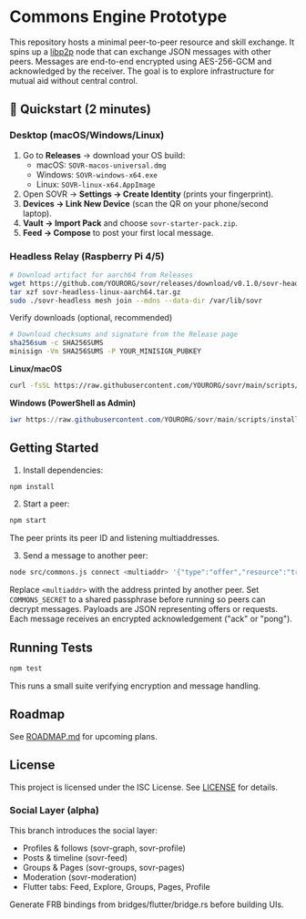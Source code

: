 # Commons Engine Prototype

This repository hosts a minimal peer-to-peer resource and skill exchange. It spins up a [libp2p](https://libp2p.io/) node that can exchange JSON messages with other peers. Messages are end-to-end encrypted using AES-256-GCM and acknowledged by the receiver. The goal is to explore infrastructure for mutual aid without central control.

## 🚀 Quickstart (2 minutes)

### Desktop (macOS/Windows/Linux)
1) Go to **Releases** → download your OS build:
   - macOS: `SOVR-macos-universal.dmg`
   - Windows: `SOVR-windows-x64.exe`
   - Linux: `SOVR-linux-x64.AppImage`
2) Open SOVR → **Settings → Create Identity** (prints your fingerprint).
3) **Devices → Link New Device** (scan the QR on your phone/second laptop).
4) **Vault → Import Pack** and choose `sovr-starter-pack.zip`.
5) **Feed → Compose** to post your first local message.

### Headless Relay (Raspberry Pi 4/5)
```bash
# Download artifact for aarch64 from Releases
wget https://github.com/YOURORG/sovr/releases/download/v0.1.0/sovr-headless-linux-aarch64.tar.gz
tar xzf sovr-headless-linux-aarch64.tar.gz
sudo ./sovr-headless mesh join --mdns --data-dir /var/lib/sovr
```

Verify downloads (optional, recommended)
```bash
# Download checksums and signature from the Release page
sha256sum -c SHA256SUMS
minisign -Vm SHA256SUMS -P YOUR_MINISIGN_PUBKEY
```

**Linux/macOS**
```bash
curl -fsSL https://raw.githubusercontent.com/YOURORG/sovr/main/scripts/install.sh | bash
```

**Windows (PowerShell as Admin)**
```powershell
iwr https://raw.githubusercontent.com/YOURORG/sovr/main/scripts/install.ps1 -UseBasicParsing | iex
```

## Getting Started

1. Install dependencies:

```bash
npm install
```

2. Start a peer:

```bash
npm start
```

The peer prints its peer ID and listening multiaddresses.

3. Send a message to another peer:

```bash
node src/commons.js connect <multiaddr> '{"type":"offer","resource":"translation"}'
```

Replace `<multiaddr>` with the address printed by another peer. Set `COMMONS_SECRET` to a shared passphrase before running so peers can decrypt messages. Payloads are JSON representing offers or requests. Each message receives an encrypted acknowledgement ("ack" or "pong").

## Running Tests

```bash
npm test
```

This runs a small suite verifying encryption and message handling.

## Roadmap

See [ROADMAP.md](ROADMAP.md) for upcoming plans.

## License

This project is licensed under the ISC License. See [LICENSE](LICENSE) for details.

### Social Layer (alpha)
This branch introduces the social layer:
- Profiles & follows (sovr-graph, sovr-profile)
- Posts & timeline (sovr-feed)
- Groups & Pages (sovr-groups, sovr-pages)
- Moderation (sovr-moderation)
- Flutter tabs: Feed, Explore, Groups, Pages, Profile

Generate FRB bindings from bridges/flutter/bridge.rs before building UIs.
